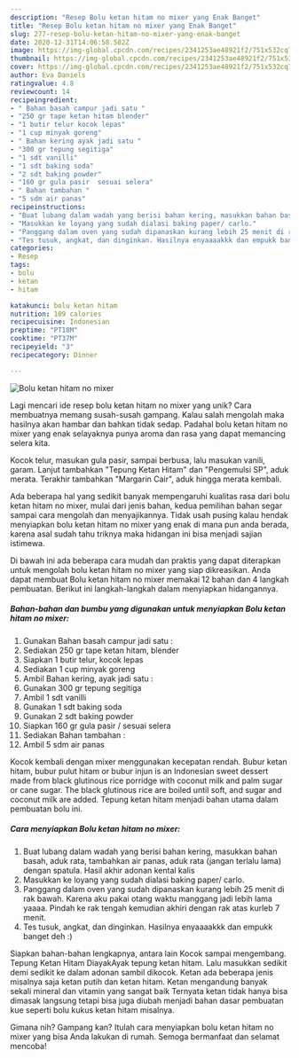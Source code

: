 ```yaml
---
description: "Resep Bolu ketan hitam no mixer yang Enak Banget"
title: "Resep Bolu ketan hitam no mixer yang Enak Banget"
slug: 277-resep-bolu-ketan-hitam-no-mixer-yang-enak-banget
date: 2020-12-31T14:06:58.502Z
image: https://img-global.cpcdn.com/recipes/2341253ae48921f2/751x532cq70/bolu-ketan-hitam-no-mixer-foto-resep-utama.jpg
thumbnail: https://img-global.cpcdn.com/recipes/2341253ae48921f2/751x532cq70/bolu-ketan-hitam-no-mixer-foto-resep-utama.jpg
cover: https://img-global.cpcdn.com/recipes/2341253ae48921f2/751x532cq70/bolu-ketan-hitam-no-mixer-foto-resep-utama.jpg
author: Eva Daniels
ratingvalue: 4.8
reviewcount: 14
recipeingredient:
- " Bahan basah campur jadi satu "
- "250 gr tape ketan hitam blender"
- "1 butir telur kocok lepas"
- "1 cup minyak goreng"
- " Bahan kering ayak jadi satu "
- "300 gr tepung segitiga"
- "1 sdt vanilli"
- "1 sdt baking soda"
- "2 sdt baking powder"
- "160 gr gula pasir  sesuai selera"
- " Bahan tambahan "
- "5 sdm air panas"
recipeinstructions:
- "Buat lubang dalam wadah yang berisi bahan kering, masukkan bahan basah, aduk rata, tambahkan air panas, aduk rata (jangan terlalu lama) dengan spatula. Hasil akhir adonan kental kalis"
- "Masukkan ke loyang yang sudah dialasi baking paper/ carlo."
- "Panggang dalam oven yang sudah dipanaskan kurang lebih 25 menit di rak bawah. Karena aku pakai otang waktu manggang jadi lebih lama yaaaa. Pindah ke rak tengah kemudian akhiri dengan rak atas kurleb 7 menit."
- "Tes tusuk, angkat, dan dinginkan. Hasilnya enyaaaakkk dan empukk banget deh :)"
categories:
- Resep
tags:
- bolu
- ketan
- hitam

katakunci: bolu ketan hitam 
nutrition: 109 calories
recipecuisine: Indonesian
preptime: "PT18M"
cooktime: "PT37M"
recipeyield: "3"
recipecategory: Dinner

---
```



![Bolu ketan hitam no mixer](https://img-global.cpcdn.com/recipes/2341253ae48921f2/751x532cq70/bolu-ketan-hitam-no-mixer-foto-resep-utama.jpg)

Lagi mencari ide resep bolu ketan hitam no mixer yang unik? Cara membuatnya memang susah-susah gampang. Kalau salah mengolah maka hasilnya akan hambar dan bahkan tidak sedap. Padahal bolu ketan hitam no mixer yang enak selayaknya punya aroma dan rasa yang dapat memancing selera kita.

Kocok telur, masukan gula pasir, sampai berbusa, lalu masukan vanili, garam. Lanjut tambahkan &#34;Tepung Ketan Hitam&#34; dan &#34;Pengemulsi SP&#34;, aduk merata. Terakhir tambahkan &#34;Margarin Cair&#34;, aduk hingga merata kembali.

Ada beberapa hal yang sedikit banyak mempengaruhi kualitas rasa dari bolu ketan hitam no mixer, mulai dari jenis bahan, kedua pemilihan bahan segar sampai cara mengolah dan menyajikannya. Tidak usah pusing kalau hendak menyiapkan bolu ketan hitam no mixer yang enak di mana pun anda berada, karena asal sudah tahu triknya maka hidangan ini bisa menjadi sajian istimewa.


Di bawah ini ada beberapa cara mudah dan praktis yang dapat diterapkan untuk mengolah bolu ketan hitam no mixer yang siap dikreasikan. Anda dapat membuat Bolu ketan hitam no mixer memakai 12 bahan dan 4 langkah pembuatan. Berikut ini langkah-langkah dalam menyiapkan hidangannya.

<!--inarticleads1-->

##### Bahan-bahan dan bumbu yang digunakan untuk menyiapkan Bolu ketan hitam no mixer:

1. Gunakan  Bahan basah campur jadi satu :
1. Sediakan 250 gr tape ketan hitam, blender
1. Siapkan 1 butir telur, kocok lepas
1. Sediakan 1 cup minyak goreng
1. Ambil  Bahan kering, ayak jadi satu :
1. Gunakan 300 gr tepung segitiga
1. Ambil 1 sdt vanilli
1. Gunakan 1 sdt baking soda
1. Gunakan 2 sdt baking powder
1. Siapkan 160 gr gula pasir / sesuai selera
1. Sediakan  Bahan tambahan :
1. Ambil 5 sdm air panas


Kocok kembali dengan mixer menggunakan kecepatan rendah. Bubur ketan hitam, bubur pulut hitam or bubur injun is an Indonesian sweet dessert made from black glutinous rice porridge with coconut milk and palm sugar or cane sugar. The black glutinous rice are boiled until soft, and sugar and coconut milk are added. Tepung ketan hitam menjadi bahan utama dalam pembuatan bolu ini. 

<!--inarticleads2-->

##### Cara menyiapkan Bolu ketan hitam no mixer:

1. Buat lubang dalam wadah yang berisi bahan kering, masukkan bahan basah, aduk rata, tambahkan air panas, aduk rata (jangan terlalu lama) dengan spatula. Hasil akhir adonan kental kalis
1. Masukkan ke loyang yang sudah dialasi baking paper/ carlo.
1. Panggang dalam oven yang sudah dipanaskan kurang lebih 25 menit di rak bawah. Karena aku pakai otang waktu manggang jadi lebih lama yaaaa. Pindah ke rak tengah kemudian akhiri dengan rak atas kurleb 7 menit.
1. Tes tusuk, angkat, dan dinginkan. Hasilnya enyaaaakkk dan empukk banget deh :)


Siapkan bahan-bahan lengkapnya, antara lain Kocok sampai mengembang. Tepung Ketan Hitam DiayakAyak tepung ketan hitam. Lalu masukkan sedikit demi sedikit ke dalam adonan sambil dikocok. Ketan ada beberapa jenis misalnya saja ketan putih dan ketan hitam. Ketan mengandung banyak sekali mineral dan vitamin yang sangat baik Ternyata ketan tidak hanya bisa dimasak langsung tetapi bisa juga diubah menjadi bahan dasar pembuatan kue seperti bolu kukus ketan hitam misalnya. 

Gimana nih? Gampang kan? Itulah cara menyiapkan bolu ketan hitam no mixer yang bisa Anda lakukan di rumah. Semoga bermanfaat dan selamat mencoba!
